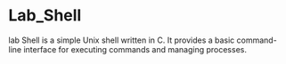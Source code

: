# Lab_Shell
lab Shell is a simple Unix shell written in C. It provides a basic command-line interface for executing commands and managing processes.
